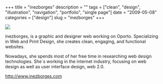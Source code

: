 +++
title = "inezborges"
description = ""
tags = ["clean", "design", "illustration", "navigation", "portfolio", "single page"]
date = "2009-05-08"
categories = ["design"]
slug = "inezborges"
+++


 

  <div id="screens-thumbs" class="clearfix">
    <div class="txt-center" id="design-submission"><a href="http://www.inezborges.com/"><img id='bluga-thumbnail-1596' class='bluga-thumbnail large' src='//konigi.com/media/bluga/
wt4a03ee93eea43_0.jpg'/></a></div>  
  </div>   
<p>inezborges, is a graphic and designer web working on Oporto. Specializing in Web and Print Design, she creates clean, engaging, and functional websites.</p>
<p>Nowadays, she spends most of her free time in researching web design technologies. She´s working in the internet industry, focusing on web design as well as user interface design, web 2.0.</p>
<p><a href="http://www.inezborges.com/">http://www.inezborges.com</a></p>




